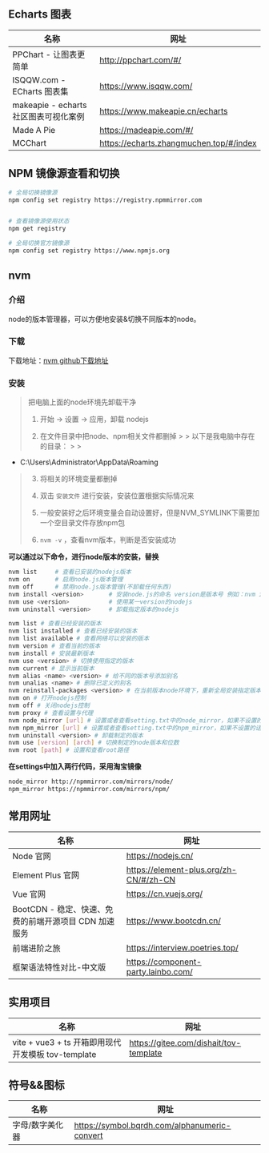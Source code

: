 ## Echarts 图表

| 名称                           | 网址                                      |
|------------------------------|-----------------------------------------|
| PPChart - 让图表更简单             | http://ppchart.com/#/                   |
| ISQQW.com - ECharts 图表集      | https://www.isqqw.com/                  |
| makeapie - echarts 社区图表可视化案例 | https://www.makeapie.cn/echarts         |
| Made A Pie                   | https://madeapie.com/#/                 |
| MCChart                      | https://echarts.zhangmuchen.top/#/index |

## NPM 镜像源查看和切换

```bash
# 全局切换镜像源
npm config set registry https://registry.npmmirror.com


# 查看镜像源使用状态
npm get registry

# 全局切换官方镜像源
npm config set registry https://www.npmjs.org
```

## nvm

### 介绍

node的版本管理器，可以方便地安装&切换不同版本的node。

### 下载

下载地址：[nvm github下载地址](https://github.com/coreybutler/nvm-windows/releases)

### 安装

> 把电脑上面的node环境先卸载干净
>
> 1. 开始 -> 设置 -> 应用，卸载 nodejs
>
> 2. 在文件目录中把node、npm相关文件都删掉
     >
     >    以下是我电脑中存在的目录：
     >
     >

- C:\Users\Administrator\AppData\Roaming

>
> 3. 将相关的环境变量都删掉
>
> 4. 双击 `安装文件`  进行安装，安装位置根据实际情况来
>
> 5. 一般安装好之后环境变量会自动设置好，但是NVM_SYMLINK下需要加一个空目录文件存放npm包
>
> 6. `nvm -v` ，查看nvm版本，判断是否安装成功

**可以通过以下命令，进行node版本的安装，替换**

```bash
nvm list     # 查看已安装的nodejs版本
nvm on       # 启用node.js版本管理
nvm off      # 禁用node.js版本管理(不卸载任何东西)
nvm install <version>       # 安装node.js的命名 version是版本号 例如：nvm install 8.12.0
nvm use <version>           # 使用某一version的nodejs
nvm uninstall <version>     # 卸载指定版本的nodejs

nvm list # 查看已经安装的版本
nvm list installed # 查看已经安装的版本
nvm list available # 查看网络可以安装的版本
nvm version # 查看当前的版本
nvm install # 安装最新版本
nvm use <version> # 切换使用指定的版本
nvm current # 显示当前版本
nvm alias <name> <version> # 给不同的版本号添加别名
nvm unalias <name> # 删除已定义的别名
nvm reinstall-packages <version> # 在当前版本node环境下，重新全局安装指定版本号的npm包
nvm on # 打开nodejs控制
nvm off # 关闭nodejs控制
nvm proxy # 查看设置与代理
nvm node_mirror [url] # 设置或者查看setting.txt中的node_mirror，如果不设置的默认是 Index of /dist/
nvm npm_mirror [url] # 设置或者查看setting.txt中的npm_mirror，如果不设置的话默认的是： https://github.com/npm/npm/archive/
nvm uninstall <version> # 卸载制定的版本
nvm use [version] [arch] # 切换制定的node版本和位数
nvm root [path] # 设置和查看root路径
```

**在settings中加入两行代码，采用淘宝镜像**

```bash
node_mirror http://npmmirror.com/mirrors/node/
npm_mirror https://npmmirror.com/mirrors/npm/
```

## 常用网址

| 名称                                 | 网址                                     |
|------------------------------------|----------------------------------------|
| Node 官网                            | https://nodejs.cn/                     |
| Element Plus 官网                    | https://element-plus.org/zh-CN/#/zh-CN |
| Vue 官网                             | https://cn.vuejs.org/                  |
| BootCDN - 稳定、快速、免费的前端开源项目 CDN 加速服务 | https://www.bootcdn.cn/                |
| 前端进阶之旅                             | https://interview.poetries.top/        |
| 框架语法特性对比-中文版                       | https://component-party.lainbo.com/    |

## 实用项目

| 名称                                       | 网址                                     |
|------------------------------------------|----------------------------------------|
| vite + vue3 + ts 开箱即用现代开发模板 tov-template | https://gitee.com/dishait/tov-template |

## 符号&&图标

| 名称       | 网址                                            |
|----------|-----------------------------------------------|
| 字母/数字美化器 | https://symbol.bqrdh.com/alphanumeric-convert |